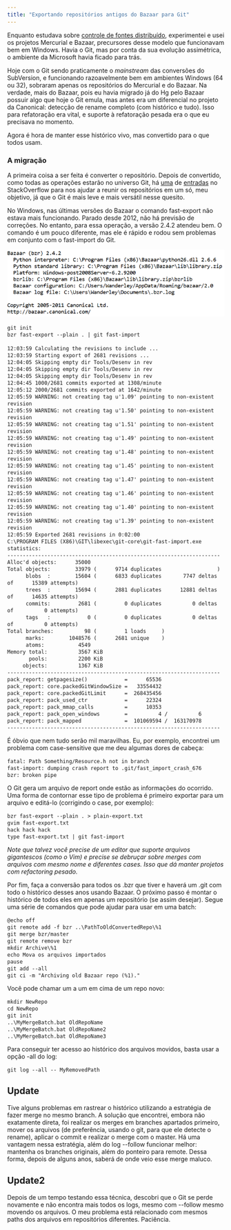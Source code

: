 ```yaml
---
title: "Exportando repositórios antigos do Bazaar para Git"
---
```

Enquanto estudava sobre [controle de fontes distribuído](https://en.wikipedia.org/wiki/Distributed_version_control), experimentei e usei os projetos Mercurial e Bazaar, precursores desse modelo que funcionavam bem em Windows. Havia o Git, mas por conta da sua evolução assimétrica, o ambiente da Microsoft havia ficado para trás.

Hoje com o Git sendo praticamente o _mainstream_ das conversões do SubVersion, e funcionando razoavelmente bem em ambientes Windows (64 ou 32), sobraram apenas os repositórios do Mercurial e do Bazaar. Na verdade, mais do Bazaar, pois eu havia migrado já do Hg pelo Bazaar possuir algo que hoje o Git emula, mas antes era um diferencial no projeto da Canonical: detecção de rename completo (com histórico e tudo). Isso para refatoração era vital, e suporte à refatoração pesada era o que eu precisava no momento.

Agora é hora de manter esse histórico vivo, mas convertido para o que todos usam.

### A migração

A primeira coisa a ser feita é converter o repositório. Depois de convertido, como todas as operações estarão no universo Git, há [uma](http://stackoverflow.com/questions/1425892/how-do-you-merge-two-git-repositories) de [entradas](http://stackoverflow.com/questions/13040958/merge-two-git-repositories-without-breaking-file-history) no StackOverflow para nos ajudar a reunir os repositórios em um só, meu objetivo, já que o Git é mais leve e mais versátil nesse quesito.

No Windows, nas últimas versões do Bazaar o comando fast-export não estava mais funcionando. Parado desde 2012, não há previsão de correções. No entanto, para essa operação, a versão 2.4.2 atendeu bem. O comando é um pouco diferente, mas ele é rápido e rodou sem problemas em conjunto com o fast-import do Git.

![](/images/bzr-version.png)

```
git init
bzr fast-export --plain . | git fast-import

12:03:59 Calculating the revisions to include ...
12:03:59 Starting export of 2681 revisions ...
12:04:05 Skipping empty dir Tools/Desenv in rev 
12:04:05 Skipping empty dir Tools/Desenv in rev 
12:04:05 Skipping empty dir Tools/Desenv in rev
12:04:45 1000/2681 commits exported at 1308/minute
12:05:12 2000/2681 commits exported at 1642/minute
12:05:59 WARNING: not creating tag u'1.09' pointing to non-existent revision 
12:05:59 WARNING: not creating tag u'1.50' pointing to non-existent revision 
12:05:59 WARNING: not creating tag u'1.51' pointing to non-existent revision 
12:05:59 WARNING: not creating tag u'1.49' pointing to non-existent revision 
12:05:59 WARNING: not creating tag u'1.48' pointing to non-existent revision 
12:05:59 WARNING: not creating tag u'1.45' pointing to non-existent revision 
12:05:59 WARNING: not creating tag u'1.47' pointing to non-existent revision 
12:05:59 WARNING: not creating tag u'1.46' pointing to non-existent revision 
12:05:59 WARNING: not creating tag u'1.40' pointing to non-existent revision 
12:05:59 WARNING: not creating tag u'1.39' pointing to non-existent revision 
12:05:59 Exported 2681 revisions in 0:02:00
C:\PROGRAM FILES (X86)\GIT\libexec\git-core\git-fast-import.exe statistics:
---------------------------------------------------------------------
Alloc'd objects:      35000
Total objects:        33979 (      9714 duplicates                  )
      blobs  :        15604 (      6833 duplicates       7747 deltas of      15389 attempts)
      trees  :        15694 (      2881 duplicates      12881 deltas of      14635 attempts)
      commits:         2681 (         0 duplicates          0 deltas of          0 attempts)
      tags   :            0 (         0 duplicates          0 deltas of          0 attempts)
Total branches:          98 (         1 loads     )
      marks:        1048576 (      2681 unique    )
      atoms:           4549
Memory total:          3567 KiB
       pools:          2200 KiB
     objects:          1367 KiB
---------------------------------------------------------------------
pack_report: getpagesize()            =      65536
pack_report: core.packedGitWindowSize =   33554432
pack_report: core.packedGitLimit      =  268435456
pack_report: pack_used_ctr            =      22324
pack_report: pack_mmap_calls          =      10353
pack_report: pack_open_windows        =          4 /          6
pack_report: pack_mapped              =  101069594 /  163170978
---------------------------------------------------------------------
```

É óbvio que nem tudo serão mil maravilhas. Eu, por exemplo, encontrei um problema com case-sensitive que me deu algumas dores de cabeça:

```
fatal: Path Something/Resource.h not in branch
fast-import: dumping crash report to .git/fast_import_crash_676
bzr: broken pipe
```

O Git gera um arquivo de report onde estão as informações do ocorrido. Uma forma de contornar esse tipo de problema é primeiro exportar para um arquivo e editá-lo (corrigindo o case, por exemplo):

```
bzr fast-export --plain . > plain-export.txt
gvim fast-export.txt
hack hack hack
type fast-export.txt | git fast-import
```

_Note que talvez você precise de um editor que suporte arquivos gigantescos (como o Vim) e precise se debruçar sobre merges com arquivos com mesmo nome e diferentes cases. Isso que dá manter projetos com refactoring pesado._

Por fim, faça a conversão para todos os .bzr que tiver e haverá um .git com todo o histórico desses anos usando Bazaar. O próximo passo é montar o histórico de todos eles em apenas um repositório (se assim desejar). Segue uma série de comandos que pode ajudar para usar em uma batch:

```
@echo off
git remote add -f bzr ..\PathToOldConvertedRepo\%1
git merge bzr/master
git remote remove bzr
mkdir Archive\%1
echo Mova os arquivos importados
pause
git add --all
git ci -m "Archiving old Bazaar repo (%1)."
```

Você pode chamar um a um em cima de um repo novo:

```
mkdir NewRepo
cd NewRepo
git init
..\MyMergeBatch.bat OldRepoName
..\MyMergeBatch.bat OldRepoName2
..\MyMergeBatch.bat OldRepoName3
```

Para conseguir ter acesso ao histórico dos arquivos movidos, basta usar a opção -all do log:

```
git log --all -- MyRemovedPath
```

## Update

Tive alguns problemas em rastrear o histórico utilizando a estratégia de fazer merge no mesmo branch. A solução que encontrei, embora não exatamente direta, foi realizar os merges em branches apartados primeiro, mover os arquivos (de preferência, usando o git, para que ele detecte o rename), aplicar o commit e realizar o merge com o master. Há uma vantagem nessa estratégia, além do log --follow funcionar melhor: mantenha os branches originais, além do ponteiro para remote. Dessa forma, depois de alguns anos, saberá de onde veio esse merge maluco.

## Update2

Depois de um tempo testando essa técnica, descobri que o Git se perde novamente e não encontra mais todos os logs, mesmo com --follow  mesmo movendo os arquivos. O meu problema está relacionado com mesmos paths dos arquivos em repositórios diferentes. Paciência.
